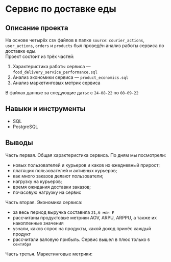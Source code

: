 # Сервис по доставке еды

## Описание проекта
На основе четырёх csv файлов в папке `source`: `courier_actions`, `user_actions`, `orders` и `products` был проведён анализ работы сервиса по доставке еды.\
Проект состоит из трёх частей:
1. Характеристика работы сервиса — `food_delivery_service_performance.sql`
2. Анализ экономики сервиса — `product_economics.sql`
3. Анализ маркетинговых метрик сервиса

В файлах данные за следующие даты: с `24-08-22` по `08-09-22`

## Навыки и инструменты
* SQL
* PostgreSQL

## Выводы
Часть первая. Общая характеристика сервиса. По дням мы посмотрели:
* новых пользователей и курьеров и каков их ежедневный прирост;
* платящих пользователей и активных курьеров;
* как много заказов делают пользователи;
* нагрузку на курьеров;
* время ожидания доставки заказов;
* почасовую нагрузку на сервис

Часть вторая. Экономика сервиса:
* за весь период выручка составила `21,6 млн ₽`
* рассчитаны продуктовые метрики AOV, ARPU, ARPPU, а также их накопленные значения
* узнали, каков спрос на продукты, какой доход принёс каждый продукт
* рассчитали валовую прибыль. Сервис вышел в плюс только `6 сентября`

Часть третья. Маркетинговые метрики:
